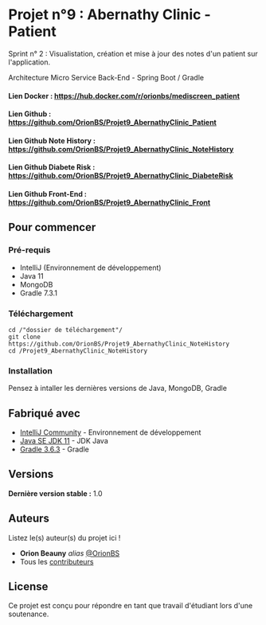 # Projet n°9 : Abernathy Clinic - Patient

Sprint n° 2 : Visualistation, création et mise à jour des notes d'un patient sur l'application.

Architecture Micro Service Back-End - Spring Boot / Gradle

#### Lien Docker : https://hub.docker.com/r/orionbs/mediscreen_patient

#### Lien Github : https://github.com/OrionBS/Projet9_AbernathyClinic_Patient

#### Lien Github Note History : https://github.com/OrionBS/Projet9_AbernathyClinic_NoteHistory
#### Lien Github Diabete Risk : https://github.com/OrionBS/Projet9_AbernathyClinic_DiabeteRisk
#### Lien Github Front-End : https://github.com/OrionBS/Projet9_AbernathyClinic_Front

## Pour commencer

### Pré-requis

- IntelliJ (Environnement de développement)
- Java 11
- MongoDB
- Gradle 7.3.1

### Téléchargement

```
cd /"dossier de téléchargement"/
git clone https://github.com/OrionBS/Projet9_AbernathyClinic_NoteHistory
cd /Projet9_AbernathyClinic_NoteHistory
```

### Installation

Pensez à intaller les dernières versions de Java, MongoDB, Gradle

## Fabriqué avec

* [IntelliJ Community](https://www.jetbrains.com/idea/download/#section=windows) - Environnement de développement
* [Java SE JDK 11](https://www.oracle.com/java/technologies/javase-jdk11-downloads.html) - JDK Java
* [Gradle 3.6.3](https://gradle.org/install/) - Gradle

## Versions

**Dernière version stable :** 1.0

## Auteurs
Listez le(s) auteur(s) du projet ici !
* **Orion Beauny** _alias_ [@OrionBS](https://github.com/OrionBS)
* Tous les [contributeurs](https://github.com/OrionBS/Projet9_AbernathyClinic_NoteHistory/contributors)

## License

Ce projet est conçu pour répondre en tant que travail d'étudiant lors d'une soutenance.

